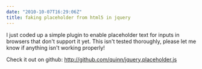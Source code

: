 ```yaml
---
date: "2010-10-07T16:29:06Z"
title: faking placeholder from html5 in jquery
---
```


I just coded up a simple plugin to enable placeholder text for inputs in browsers that don't support it yet. This isn't tested thoroughly, please let me know if anything isn't working properly!

Check it out on github: http://github.com/quinn/jquery.placeholder.js
